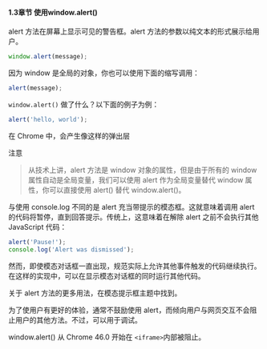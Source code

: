 #### 1.3章节 使用window.alert()

alert 方法在屏幕上显示可见的警告框。alert 方法的参数以纯文本的形式展示给用户。

```javascript
window.alert(message);
```
因为 window 是全局的对象，你也可以使用下面的缩写调用：

```javascript
alert(message);
```

`window.alert()` 做了什么？以下面的例子为例：

```javascript
alert('hello, world');
```

在 Chrome 中，会产生像这样的弹出层

注意

> 从技术上讲，alert 方法是 window 对象的属性，但是由于所有的 window 属性自动是全局变量，我们可以使用 alert 作为全局变量替代 window 属性，你可以直接使用 alert() 替代 window.alert()。

与使用 console.log 不同的是 alert 充当带提示的模态框。这就意味着调用 alert 的代码将暂停，直到回答提示。传统上，这意味着在解除 alert 之前不会执行其他 JavaScript 代码：

```javascript
alert('Pause!');
console.log('Alert was dismissed');
```

然而，即使模态对话框一直出现，规范实际上允许其他事件触发的代码继续执行。在这样的实现中，可以在显示模态对话框的同时运行其他代码。

关于 alert 方法的更多用法，在模态提示框主题中找到。

为了使用户有更好的体验，通常不鼓励使用 alert，而倾向用户与网页交互不会阻止用户的其他方法。不过，可以用于调试。

window.alert() 从 Chrome 46.0 开始在 `<iframe>`内部被阻止。




